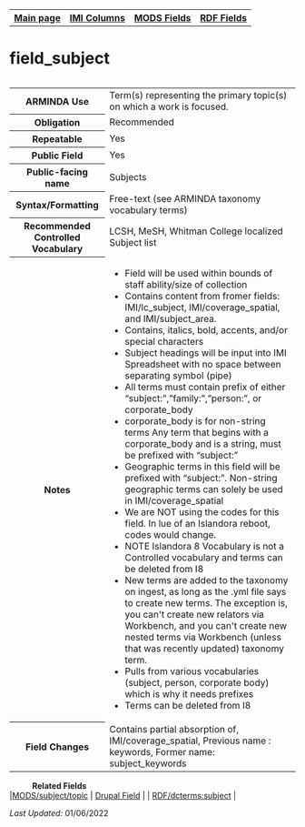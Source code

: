 <!DOCTYPE html>
<html>

<body>
<table style="width:100%">
  <tr>
    <th><a href="index.md">Main page</a></th>
	<th><a href="IMI.md">IMI Columns</a></th>
    <th><a href="MODS.md">MODS Fields</a></th>
    <th><a href="RDF.md">RDF Fields</a></th>
  </tr>
  <table>
  
  
<h1>field_subject</h1>
<table>
<tr>
	<th>ARMINDA Use</th>
	<td>Term(s) representing the primary topic(s) on which a work is focused. </td>
</tr>
<tr>
	<th>Obligation</th>
	<td>Recommended</td>
</tr>
<tr>
	<th>Repeatable</th>
	<td>Yes</td>
</tr>
<tr>
	<th>Public Field</th>
	<td>Yes</td>
</tr>
<tr>
	<th>Public-facing name</th>
	<td>Subjects</td>
</tr>
<tr>
	<th>Syntax/Formatting</th>
	<td>Free-text (see ARMINDA taxonomy vocabulary terms)  </td>
</tr>
<tr>
	<th>Recommended Controlled Vocabulary</th>
	<td>LCSH, MeSH, Whitman College localized Subject list</td>
</tr>
<tr>
	<th>Notes</th>
	<td>
		<ul>
			<li>Field will be used within bounds of staff ability/size of collection</li>
			<li>Contains content from fromer fields: IMI/lc_subject, IMI/coverage_spatial, and IMI/subject_area.</li>
			<li>Contains, italics, bold, accents, and/or special characters</li>
			<li>Subject headings will be input into IMI Spreadsheet with no space between separating symbol (pipe)</li>
			<li>All terms must contain prefix of either “subject:”,”family:”,”person:”, or corporate_body</li>
			<li>corporate_body is for non-string terms Any term that begins with a corporate_body and is a string, must be prefixed with “subject:”</li>
			<li>Geographic terms in this field will be prefixed with “subject:”. Non-string geographic terms can solely be used in IMI/coverage_spatial</li>
			<li>We are NOT using the codes for this field. In lue of an Islandora reboot, codes would change.</li>
			<li>NOTE Islandora 8 Vocabulary is not a Controlled vocabulary and terms can be deleted from I8</li>
			<li>New terms are added to the taxonomy on ingest, as long as the .yml file says to create new terms. The exception is, you can't create new relators via Workbench, and you can't create new nested terms via Workbench (unless that was recently updated) taxonomy term.</li>
			<li>Pulls from various vocabularies (subject, person, corporate body) which is why it needs prefixes</li>
			<li>Terms can be deleted from I8</li>
		</ul>
	</td>
</tr>
<tr>
	<th>Field Changes</th>
	<td>Contains partial absorption of, IMI/coverage_spatial, Previous name : keywords, Former name: subject_keywords</td>
</tr>
</table>
<dd><b>Related Fields</b></dd>
	|<a href="mods.subject.topic.md">MODS/subject/topic</a> |
	<a href="DrupalFields.md#subject">Drupal Field</a> | 
	| <a href="rdf.dcterms.subject.md">RDF/dcterms:subject</a> | 
<p><i>Last Updated: </i>01/06/2022</p>
</dl>
</body>
</html>
